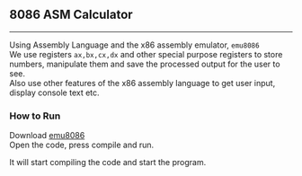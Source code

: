 ## **8086 ASM Calculator**
---
Using Assembly Language and the x86 assembly emulator, 
` emu8086 `
<br>
We use registers `ax,bx,cx,dx` and other special purpose registers to store numbers, manipulate them and save the processed output for the user to see. 
<br>
Also use other features of the x86 assembly language to get user input, display console text etc.

### **How to Run**
Download [emu8086](https://archive.org/details/tucows_325007_Emu8086_-_Microprocessor_Emulator)
<br>
Open the code, press compile and run.

It will start compiling the code and start the program.